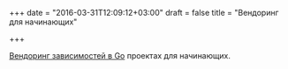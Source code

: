 +++
date = "2016-03-31T12:09:12+03:00"
draft = false
title = "Вендоринг для начинающих"

+++

<p><a href="https://gocodecloud.com/blog/2016/03/29/go-vendoring-beginner-tutorial/">Вендоринг зависимостей в Go</a> проектах для начинающих.</p>

